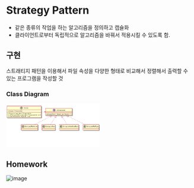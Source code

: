 # Strategy Pattern  
- 같은 종류의 작업을 하는 알고리즘을 정의하고 캡슐화  
- 클라이언트로부터 독립적으로 알고리즘을 바꿔서 적용시킬 수 있도록 함.  

## 구현  
스트래티지 패턴을 이용해서 파일 속성을 다양한 형태로 비교해서 정렬해서 출력할 수 있는 프로그램을 작성할 것 

### Class Diagram
<img src="/Design Pattern/Capture/9.PNG" width="50%" height="50%">

## Homework  
![image](https://user-images.githubusercontent.com/32921115/101973067-96486100-3c78-11eb-809a-341568654daa.png)
